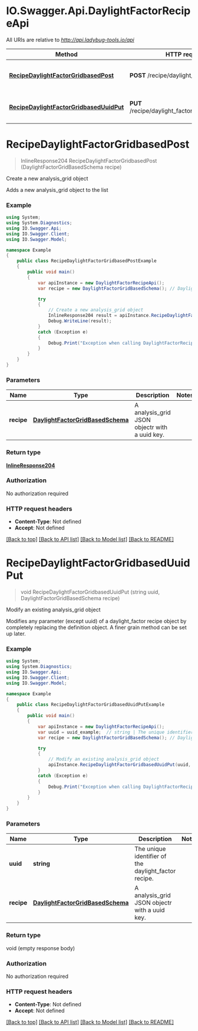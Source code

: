 # IO.Swagger.Api.DaylightFactorRecipeApi

All URIs are relative to *http://api.ladybug-tools.io/api*

Method | HTTP request | Description
------------- | ------------- | -------------
[**RecipeDaylightFactorGridbasedPost**](DaylightFactorRecipeApi.md#recipedaylightfactorgridbasedpost) | **POST** /recipe/daylight_factor/gridbased | Create a new analysis_grid object
[**RecipeDaylightFactorGridbasedUuidPut**](DaylightFactorRecipeApi.md#recipedaylightfactorgridbaseduuidput) | **PUT** /recipe/daylight_factor/gridbased/{uuid} | Modify an existing analysis_grid object


<a name="recipedaylightfactorgridbasedpost"></a>
# **RecipeDaylightFactorGridbasedPost**
> InlineResponse204 RecipeDaylightFactorGridbasedPost (DaylightFactorGridBasedSchema recipe)

Create a new analysis_grid object

Adds a new analysis_grid object to the list

### Example
```csharp
using System;
using System.Diagnostics;
using IO.Swagger.Api;
using IO.Swagger.Client;
using IO.Swagger.Model;

namespace Example
{
    public class RecipeDaylightFactorGridbasedPostExample
    {
        public void main()
        {
            var apiInstance = new DaylightFactorRecipeApi();
            var recipe = new DaylightFactorGridBasedSchema(); // DaylightFactorGridBasedSchema | A analysis_grid JSON objectr with a uuid key.

            try
            {
                // Create a new analysis_grid object
                InlineResponse204 result = apiInstance.RecipeDaylightFactorGridbasedPost(recipe);
                Debug.WriteLine(result);
            }
            catch (Exception e)
            {
                Debug.Print("Exception when calling DaylightFactorRecipeApi.RecipeDaylightFactorGridbasedPost: " + e.Message );
            }
        }
    }
}
```

### Parameters

Name | Type | Description  | Notes
------------- | ------------- | ------------- | -------------
 **recipe** | [**DaylightFactorGridBasedSchema**](DaylightFactorGridBasedSchema.md)| A analysis_grid JSON objectr with a uuid key. | 

### Return type

[**InlineResponse204**](InlineResponse204.md)

### Authorization

No authorization required

### HTTP request headers

 - **Content-Type**: Not defined
 - **Accept**: Not defined

[[Back to top]](#) [[Back to API list]](../README.md#documentation-for-api-endpoints) [[Back to Model list]](../README.md#documentation-for-models) [[Back to README]](../README.md)

<a name="recipedaylightfactorgridbaseduuidput"></a>
# **RecipeDaylightFactorGridbasedUuidPut**
> void RecipeDaylightFactorGridbasedUuidPut (string uuid, DaylightFactorGridBasedSchema recipe)

Modify an existing analysis_grid object

Modifies any parameter (except uuid) of a daylight_factor recipe object by completely replacing the definition object. A finer grain method can be set up later.

### Example
```csharp
using System;
using System.Diagnostics;
using IO.Swagger.Api;
using IO.Swagger.Client;
using IO.Swagger.Model;

namespace Example
{
    public class RecipeDaylightFactorGridbasedUuidPutExample
    {
        public void main()
        {
            var apiInstance = new DaylightFactorRecipeApi();
            var uuid = uuid_example;  // string | The unique identifier of the daylight_factor recipe.
            var recipe = new DaylightFactorGridBasedSchema(); // DaylightFactorGridBasedSchema | A analysis_grid JSON objectr with a uuid key.

            try
            {
                // Modify an existing analysis_grid object
                apiInstance.RecipeDaylightFactorGridbasedUuidPut(uuid, recipe);
            }
            catch (Exception e)
            {
                Debug.Print("Exception when calling DaylightFactorRecipeApi.RecipeDaylightFactorGridbasedUuidPut: " + e.Message );
            }
        }
    }
}
```

### Parameters

Name | Type | Description  | Notes
------------- | ------------- | ------------- | -------------
 **uuid** | **string**| The unique identifier of the daylight_factor recipe. | 
 **recipe** | [**DaylightFactorGridBasedSchema**](DaylightFactorGridBasedSchema.md)| A analysis_grid JSON objectr with a uuid key. | 

### Return type

void (empty response body)

### Authorization

No authorization required

### HTTP request headers

 - **Content-Type**: Not defined
 - **Accept**: Not defined

[[Back to top]](#) [[Back to API list]](../README.md#documentation-for-api-endpoints) [[Back to Model list]](../README.md#documentation-for-models) [[Back to README]](../README.md)

